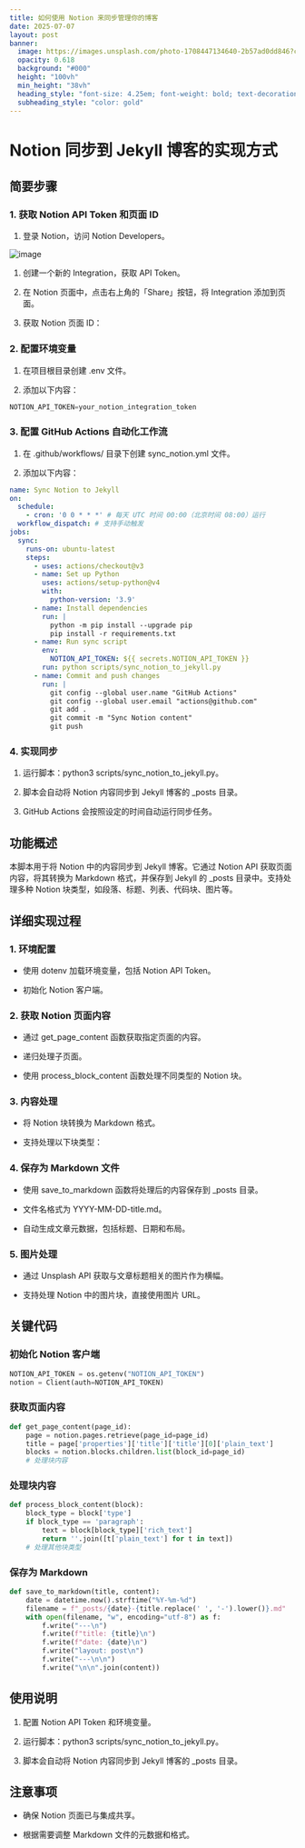 ```yaml
---
title: 如何使用 Notion 来同步管理你的博客
date: 2025-07-07
layout: post
banner:
  image: https://images.unsplash.com/photo-1708447134640-2b57ad0dd846?crop=entropy&cs=tinysrgb&fit=max&fm=jpg&ixid=M3w2OTIwMzJ8MHwxfHJhbmRvbXx8fHx8fHx8fDE3NTE5MTMwNzh8&ixlib=rb-4.1.0&q=80&w=1080
  opacity: 0.618
  background: "#000"
  height: "100vh"
  min_height: "38vh"
  heading_style: "font-size: 4.25em; font-weight: bold; text-decoration: underline"
  subheading_style: "color: gold"
---
```


# Notion 同步到 Jekyll 博客的实现方式

## 简要步骤

### 1. 获取 Notion API Token 和页面 ID

1. 登录 Notion，访问 Notion Developers。

![image](https://prod-files-secure.s3.us-west-2.amazonaws.com/a7a0cc5a-89b9-4cda-8686-1fba0ca52f40/d19c1afe-dea5-4312-9333-786b0ba83054/image.png?X-Amz-Algorithm=AWS4-HMAC-SHA256&X-Amz-Content-Sha256=UNSIGNED-PAYLOAD&X-Amz-Credential=ASIAZI2LB466SPW3J6C2%2F20250707%2Fus-west-2%2Fs3%2Faws4_request&X-Amz-Date=20250707T183118Z&X-Amz-Expires=3600&X-Amz-Security-Token=IQoJb3JpZ2luX2VjEHIaCXVzLXdlc3QtMiJHMEUCIQCvGk%2F5I%2FY%2B%2FA2S7i5inrTmoaUlvJKwFff99HEp7NQLYgIgV%2FbSyOl3Svmsv9psrSAopRxktu6Djf70wcqvzPp8NaQq%2FwMIexAAGgw2Mzc0MjMxODM4MDUiDAlozfNXAN1IvRe5uSrcAzMvL3TxoM0DUQn1PCBbJcuFuOSaT%2BGBhkIE6u9AJ3Oybx7mvoSq2NYSJLwZlHApzwbMDe2kb7b5tfz%2FaDIGLPVSfWclLDmd%2Bq9%2BZNCvzlaGdCt1iapwy5gElFTHscKzGtGMmYrWxbsopVHap0csO17iCtAPeEiabt39ys0iO92crFYjPMLoUcwmoy9G%2FURDinXxmGihqyHaK%2FULReZxwCo5HMy%2Bg50WFFaO0A4u4VEhEZ1hukGLR%2F1y4PdEbtj49MpuGbRx52VqeRQZYlZ54QzueDUZEBTfK0zVr4yI2fiPiBcjeFdzRL0bf6vuZ0vbIf7IVxDNCPyCbeBANrKTp7rytAru0jHbWndNJl9yvvrUaQNKJ3UQ9Vthh7REz%2Fnc%2BnjqHfGp0j7yjzZPyUC5Dmrdj7Xhuy%2FviRR%2BtcsT80gD%2FNp4or57ouXsjUbIQ3M6KafI2QExwkUr%2Bd9FN2%2FM%2BsIy%2BPadRjiVvZIrID%2FiAHpYRBmL6%2FayhrYk0zXHC7Jt8KDB4ztj1UgYZd977zogT8hadRyRY3pXyy6DlBTfIZ1dKDw5lUlolVroALXuTCfL%2BfW%2F3HSVaaKgWK05dE7mk63TwVgent7n%2Fyvlf6luuCw69S2VE4G%2BCZ9X2yT6MMuWsMMGOqUBhurUpIbkuHS%2BY7pZdDlseaXP3NbNNbNPft1jaB17fVa95i3p%2B1CuCqOGpUIP6xPgiKHl07CX68juKFSgMg50lEJUS3nyuHBXXM1iZOyjRDqIy3gLiFGOb4R5RreceGtIGcbTHI9jB3Cw0LX8dfJmaIvzxo15fGhhSAtIQFQ0VRr3sH0lH9B0iEk0ZKj%2BbWls%2Fhw%2FkKNehpuiXwoAgHCjsekbMej%2F&X-Amz-Signature=e10027964b1b8fdfff83369eeb3b21624eff44fe1ec64e767862f976ca510c31&X-Amz-SignedHeaders=host&x-amz-checksum-mode=ENABLED&x-id=GetObject)

1. 创建一个新的 Integration，获取 API Token。

1. 在 Notion 页面中，点击右上角的「Share」按钮，将 Integration 添加到页面。

1. 获取 Notion 页面 ID：


### 2. 配置环境变量

1. 在项目根目录创建 .env 文件。

1. 添加以下内容：

```javascript
NOTION_API_TOKEN=your_notion_integration_token
```

### 3. 配置 GitHub Actions 自动化工作流

1. 在 .github/workflows/ 目录下创建 sync_notion.yml 文件。

1. 添加以下内容：

```yaml
name: Sync Notion to Jekyll
on:
  schedule:
    - cron: '0 0 * * *' # 每天 UTC 时间 00:00（北京时间 08:00）运行
  workflow_dispatch: # 支持手动触发
jobs:
  sync:
    runs-on: ubuntu-latest
    steps:
      - uses: actions/checkout@v3
      - name: Set up Python
        uses: actions/setup-python@v4
        with:
          python-version: '3.9'
      - name: Install dependencies
        run: |
          python -m pip install --upgrade pip
          pip install -r requirements.txt
      - name: Run sync script
        env:
          NOTION_API_TOKEN: ${{ secrets.NOTION_API_TOKEN }}
        run: python scripts/sync_notion_to_jekyll.py
      - name: Commit and push changes
        run: |
          git config --global user.name "GitHub Actions"
          git config --global user.email "actions@github.com"
          git add .
          git commit -m "Sync Notion content"
          git push
```

### 4. 实现同步

1. 运行脚本：python3 scripts/sync_notion_to_jekyll.py。

1. 脚本会自动将 Notion 内容同步到 Jekyll 博客的 _posts 目录。

1. GitHub Actions 会按照设定的时间自动运行同步任务。

## 功能概述

本脚本用于将 Notion 中的内容同步到 Jekyll 博客。它通过 Notion API 获取页面内容，将其转换为 Markdown 格式，并保存到 Jekyll 的 _posts 目录中。支持处理多种 Notion 块类型，如段落、标题、列表、代码块、图片等。

## 详细实现过程

### 1. 环境配置

- 使用 dotenv 加载环境变量，包括 Notion API Token。

- 初始化 Notion 客户端。

### 2. 获取 Notion 页面内容

- 通过 get_page_content 函数获取指定页面的内容。

- 递归处理子页面。

- 使用 process_block_content 函数处理不同类型的 Notion 块。

### 3. 内容处理

- 将 Notion 块转换为 Markdown 格式。

- 支持处理以下块类型：


### 4. 保存为 Markdown 文件

- 使用 save_to_markdown 函数将处理后的内容保存到 _posts 目录。

- 文件名格式为 YYYY-MM-DD-title.md。

- 自动生成文章元数据，包括标题、日期和布局。

### 5. 图片处理

- 通过 Unsplash API 获取与文章标题相关的图片作为横幅。

- 支持处理 Notion 中的图片块，直接使用图片 URL。

## 关键代码

### 初始化 Notion 客户端

```python
NOTION_API_TOKEN = os.getenv("NOTION_API_TOKEN")
notion = Client(auth=NOTION_API_TOKEN)
```

### 获取页面内容

```python
def get_page_content(page_id):
    page = notion.pages.retrieve(page_id=page_id)
    title = page['properties']['title']['title'][0]['plain_text']
    blocks = notion.blocks.children.list(block_id=page_id)
    # 处理块内容
```

### 处理块内容

```python
def process_block_content(block):
    block_type = block['type']
    if block_type == 'paragraph':
        text = block[block_type]['rich_text']
        return ''.join([t['plain_text'] for t in text])
    # 处理其他块类型
```

### 保存为 Markdown

```python
def save_to_markdown(title, content):
    date = datetime.now().strftime("%Y-%m-%d")
    filename = f"_posts/{date}-{title.replace(' ', '-').lower()}.md"
    with open(filename, "w", encoding="utf-8") as f:
        f.write("---\n")
        f.write(f"title: {title}\n")
        f.write(f"date: {date}\n")
        f.write("layout: post\n")
        f.write("---\n\n")
        f.write("\n\n".join(content))
```

## 使用说明

1. 配置 Notion API Token 和环境变量。

1. 运行脚本：python3 scripts/sync_notion_to_jekyll.py。

1. 脚本会自动将 Notion 内容同步到 Jekyll 博客的 _posts 目录。

## 注意事项

- 确保 Notion 页面已与集成共享。

- 根据需要调整 Markdown 文件的元数据和格式。